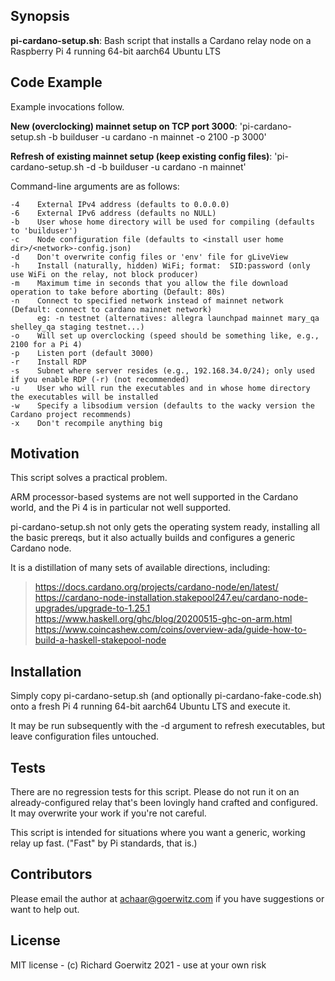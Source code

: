 ## Synopsis

**pi-cardano-setup.sh**:  Bash script that installs a Cardano relay node on a Raspberry Pi 4 running 64-bit aarch64 Ubuntu LTS

## Code Example

Example invocations follow.

**New (overclocking) mainnet setup on TCP port 3000**:   'pi-cardano-setup.sh -b builduser -u cardano -n mainnet -o 2100 -p 3000' 

**Refresh of existing mainnet setup (keep existing config files)**:  'pi-cardano-setup.sh -d -b builduser -u cardano -n mainnet'

Command-line arguments are as follows:

```
-4    External IPv4 address (defaults to 0.0.0.0)
-6    External IPv6 address (defaults no NULL)
-b    User whose home directory will be used for compiling (defaults to 'builduser')
-c    Node configuration file (defaults to <install user home dir>/<network>-config.json)
-d    Don't overwrite config files or 'env' file for gLiveView
-h    Install (naturally, hidden) WiFi; format:  SID:password (only use WiFi on the relay, not block producer)
-m    Maximum time in seconds that you allow the file download operation to take before aborting (Default: 80s)
-n    Connect to specified network instead of mainnet network (Default: connect to cardano mainnet network)
      eg: -n testnet (alternatives: allegra	launchpad mainnet mary_qa shelley_qa staging testnet...)
-o    Will set up overclocking (speed should be something like, e.g., 2100 for a Pi 4)
-p    Listen port (default 3000)
-r    Install RDP
-s    Subnet where server resides (e.g., 192.168.34.0/24); only used if you enable RDP (-r) (not recommended)
-u    User who will run the executables and in whose home directory the executables will be installed
-w    Specify a libsodium version (defaults to the wacky version the Cardano project recommends)
-x    Don't recompile anything big
```

## Motivation

This script solves a practical problem.

ARM processor-based systems are not well supported in the Cardano world, and the Pi 4 is in particular not well supported.

pi-cardano-setup.sh not only gets the operating system ready, installing all the basic prereqs, but it also actually builds and configures a generic Cardano node.

It is a distillation of many sets of available directions, including:

>    https://docs.cardano.org/projects/cardano-node/en/latest/
>	https://cardano-node-installation.stakepool247.eu/cardano-node-upgrades/upgrade-to-1.25.1
>	https://www.haskell.org/ghc/blog/20200515-ghc-on-arm.html
>	https://www.coincashew.com/coins/overview-ada/guide-how-to-build-a-haskell-stakepool-node

## Installation

Simply copy pi-cardano-setup.sh (and optionally pi-cardano-fake-code.sh) onto a fresh Pi 4 running 64-bit aarch64 Ubuntu LTS and execute it.

It may be run subsequently with the -d argument to refresh executables, but leave configuration files untouched.

## Tests

There are no regression tests for this script.  Please do not run it on an already-configured relay that's been lovingly hand crafted and configured.  It may overwrite your work if you're not careful.

This script is intended for situations where you want a generic, working relay up fast.  ("Fast" by Pi standards, that is.)

## Contributors

Please email the author at achaar@goerwitz.com if you have suggestions or want to help out.

## License

MIT license - (c) Richard Goerwitz 2021 - use at your own risk

